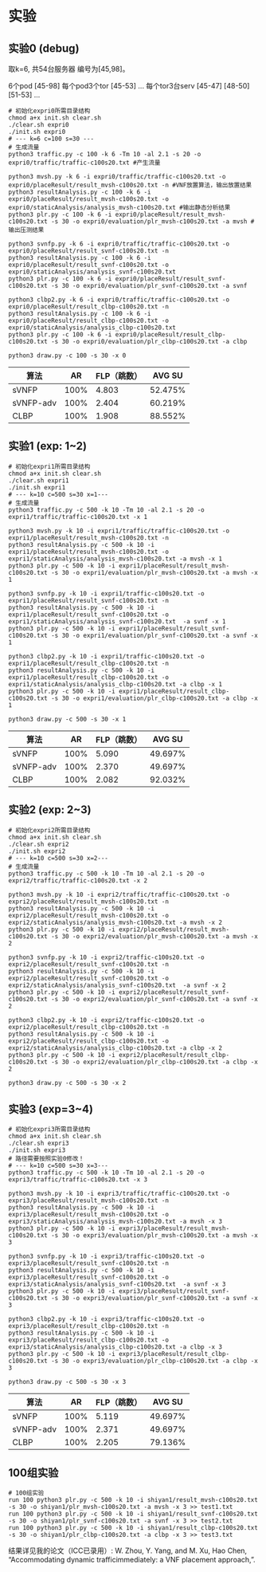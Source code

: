 # 实验

## 实验0 (debug)

取k=6, 共54台服务器  编号为[45,98]。

6个pod         [45-98]
每个pod3个tor   [45-53] ...
每个tor3台serv  [45-47] [48-50] [51-53] ...

```shell
# 初始化expri0所需目录结构
chmod a+x init.sh clear.sh
./clear.sh expri0
./init.sh expri0
# --- k=6 c=100 s=30 ---
# 生成流量
python3 traffic.py -c 100 -k 6 -Tm 10 -al 2.1 -s 20 -o expri0/traffic/traffic-c100s20.txt #产生流量

python3 mvsh.py -k 6 -i expri0/traffic/traffic-c100s20.txt -o expri0/placeResult/result_mvsh-c100s20.txt -n #VNF放置算法，输出放置结果
python3 resultAnalysis.py -c 100 -k 6 -i expri0/placeResult/result_mvsh-c100s20.txt -o expri0/staticAnalysis/analysis_mvsh-c100s20.txt #输出静态分析结果
python3 plr.py -c 100 -k 6 -i expri0/placeResult/result_mvsh-c100s20.txt -s 30 -o expri0/evaluation/plr_mvsh-c100s20.txt -a mvsh #输出压测结果

python3 svnfp.py -k 6 -i expri0/traffic/traffic-c100s20.txt -o expri0/placeResult/result_svnf-c100s20.txt -n
python3 resultAnalysis.py -c 100 -k 6 -i expri0/placeResult/result_svnf-c100s20.txt -o expri0/staticAnalysis/analysis_svnf-c100s20.txt
python3 plr.py -c 100 -k 6 -i expri0/placeResult/result_svnf-c100s20.txt -s 30 -o expri0/evaluation/plr_svnf-c100s20.txt -a svnf

python3 clbp2.py -k 6 -i expri0/traffic/traffic-c100s20.txt -o expri0/placeResult/result_clbp-c100s20.txt -n
python3 resultAnalysis.py -c 100 -k 6 -i expri0/placeResult/result_clbp-c100s20.txt -o expri0/staticAnalysis/analysis_clbp-c100s20.txt
python3 plr.py -c 100 -k 6 -i expri0/placeResult/result_clbp-c100s20.txt -s 30 -o expri0/evaluation/plr_clbp-c100s20.txt -a clbp

python3 draw.py -c 100 -s 30 -x 0
```

| 算法       | AR    | FLP（跳数） | AVG SU  |
| ---       | ---   | ---        | ---     |
| sVNFP     | 100%  |  4.803     |52.475%  |
| sVNFP-adv | 100%  |  2.404     |60.219%  |
| CLBP      | 100%  |  1.908     |88.552%  |

## 实验1   (exp: 1~2)

```shell
# 初始化expri1所需目录结构
chmod a+x init.sh clear.sh
./clear.sh expri1
./init.sh expri1
# --- k=10 c=500 s=30 x=1---
# 生成流量
python3 traffic.py -c 500 -k 10 -Tm 10 -al 2.1 -s 20 -o expri1/traffic/traffic-c100s20.txt -x 1

python3 mvsh.py -k 10 -i expri1/traffic/traffic-c100s20.txt -o expri1/placeResult/result_mvsh-c100s20.txt -n
python3 resultAnalysis.py -c 500 -k 10 -i expri1/placeResult/result_mvsh-c100s20.txt -o expri1/staticAnalysis/analysis_mvsh-c100s20.txt -a mvsh -x 1
python3 plr.py -c 500 -k 10 -i expri1/placeResult/result_mvsh-c100s20.txt -s 30 -o expri1/evaluation/plr_mvsh-c100s20.txt -a mvsh -x 1

python3 svnfp.py -k 10 -i expri1/traffic-c100s20.txt -o expri1/placeResult/result_svnf-c100s20.txt -n
python3 resultAnalysis.py -c 500 -k 10 -i expri1/placeResult/result_svnf-c100s20.txt -o expri1/staticAnalysis/analysis_svnf-c100s20.txt  -a svnf -x 1
python3 plr.py -c 500 -k 10 -i expri1/placeResult/result_svnf-c100s20.txt -s 30 -o expri1/evaluation/plr_svnf-c100s20.txt -a svnf -x 1

python3 clbp2.py -k 10 -i expri1/traffic-c100s20.txt -o expri1/placeResult/result_clbp-c100s20.txt -n
python3 resultAnalysis.py -c 500 -k 10 -i expri1/placeResult/result_clbp-c100s20.txt -o expri1/staticAnalysis/analysis_clbp-c100s20.txt -a clbp -x 1
python3 plr.py -c 500 -k 10 -i expri1/placeResult/result_clbp-c100s20.txt -s 30 -o expri1/evaluation/plr_clbp-c100s20.txt -a clbp -x 1

python3 draw.py -c 500 -s 30 -x 1
```

| 算法       | AR    | FLP（跳数） | AVG SU  |
| ---       | ---   | ---        | ---     |
| sVNFP     | 100%  |  5.090     |49.697%  |
| sVNFP-adv | 100%  |  2.370     |49.697%  |
| CLBP      | 100%  |  2.082     |92.032%  |

## 实验2 (exp: 2~3)

```shell
# 初始化expri2所需目录结构
chmod a+x init.sh clear.sh
./clear.sh expri2
./init.sh expri2
# --- k=10 c=500 s=30 x=2---
# 生成流量
python3 traffic.py -c 500 -k 10 -Tm 10 -al 2.1 -s 20 -o expri2/traffic/traffic-c100s20.txt -x 2

python3 mvsh.py -k 10 -i expri2/traffic/traffic-c100s20.txt -o expri2/placeResult/result_mvsh-c100s20.txt -n
python3 resultAnalysis.py -c 500 -k 10 -i expri2/placeResult/result_mvsh-c100s20.txt -o expri2/staticAnalysis/analysis_mvsh-c100s20.txt -a mvsh -x 2
python3 plr.py -c 500 -k 10 -i expri2/placeResult/result_mvsh-c100s20.txt -s 30 -o expri2/evaluation/plr_mvsh-c100s20.txt -a mvsh -x 2

python3 svnfp.py -k 10 -i expri2/traffic-c100s20.txt -o expri2/placeResult/result_svnf-c100s20.txt -n
python3 resultAnalysis.py -c 500 -k 10 -i expri2/placeResult/result_svnf-c100s20.txt -o expri2/staticAnalysis/analysis_svnf-c100s20.txt  -a svnf -x 2
python3 plr.py -c 500 -k 10 -i expri2/placeResult/result_svnf-c100s20.txt -s 30 -o expri2/evaluation/plr_svnf-c100s20.txt -a svnf -x 2

python3 clbp2.py -k 10 -i expri2/traffic-c100s20.txt -o expri2/placeResult/result_clbp-c100s20.txt -n
python3 resultAnalysis.py -c 500 -k 10 -i expri2/placeResult/result_clbp-c100s20.txt -o expri2/staticAnalysis/analysis_clbp-c100s20.txt -a clbp -x 2
python3 plr.py -c 500 -k 10 -i expri2/placeResult/result_clbp-c100s20.txt -s 30 -o expri2/evaluation/plr_clbp-c100s20.txt -a clbp -x 2

python3 draw.py -c 500 -s 30 -x 2
```

## 实验3 (exp=3~4)

```shell
# 初始化expri3所需目录结构
chmod a+x init.sh clear.sh
./clear.sh expri3
./init.sh expri3
# 路径需要按照实验0修改！
# --- k=10 c=500 s=30 x=3---
python3 traffic.py -c 500 -k 10 -Tm 10 -al 2.1 -s 20 -o expri3/traffic/traffic-c100s20.txt -x 3

python3 mvsh.py -k 10 -i expri3/traffic/traffic-c100s20.txt -o expri3/placeResult/result_mvsh-c100s20.txt -n
python3 resultAnalysis.py -c 500 -k 10 -i expri3/placeResult/result_mvsh-c100s20.txt -o expri3/staticAnalysis/analysis_mvsh-c100s20.txt -a mvsh -x 3
python3 plr.py -c 500 -k 10 -i expri3/placeResult/result_mvsh-c100s20.txt -s 30 -o expri3/evaluation/plr_mvsh-c100s20.txt -a mvsh -x 3

python3 svnfp.py -k 10 -i expri3/traffic-c100s20.txt -o expri3/placeResult/result_svnf-c100s20.txt -n
python3 resultAnalysis.py -c 500 -k 10 -i expri3/placeResult/result_svnf-c100s20.txt -o expri3/staticAnalysis/analysis_svnf-c100s20.txt  -a svnf -x 3
python3 plr.py -c 500 -k 10 -i expri3/placeResult/result_svnf-c100s20.txt -s 30 -o expri3/evaluation/plr_svnf-c100s20.txt -a svnf -x 3

python3 clbp2.py -k 10 -i expri3/traffic-c100s20.txt -o expri3/placeResult/result_clbp-c100s20.txt -n
python3 resultAnalysis.py -c 500 -k 10 -i expri3/placeResult/result_clbp-c100s20.txt -o expri3/staticAnalysis/analysis_clbp-c100s20.txt -a clbp -x 3
python3 plr.py -c 500 -k 10 -i expri3/placeResult/result_clbp-c100s20.txt -s 30 -o expri3/evaluation/plr_clbp-c100s20.txt -a clbp -x 3

python3 draw.py -c 500 -s 30 -x 3
```

| 算法       | AR    | FLP（跳数） | AVG SU  |
| ---       | ---   | ---        | ---     |
| sVNFP     | 100%  |  5.119     |49.697%  |
| sVNFP-adv | 100%  |  2.371     |49.697%  |
| CLBP      | 100%  |  2.205     |79.136%  |

## 100组实验

```console
# 100组实验
run 100 python3 plr.py -c 500 -k 10 -i shiyan1/result_mvsh-c100s20.txt -s 30 -o shiyan1/plr_mvsh-c100s20.txt -a mvsh -x 3 >> test1.txt
run 100 python3 plr.py -c 500 -k 10 -i shiyan1/result_svnf-c100s20.txt -s 30 -o shiyan1/plr_svnf-c100s20.txt -a svnf -x 3 >> test2.txt
run 100 python3 plr.py -c 500 -k 10 -i shiyan1/result_clbp-c100s20.txt -s 30 -o shiyan1/plr_clbp-c100s20.txt -a clbp -x 3 >> test3.txt
```

结果详见我的论文（ICC已录用）: W.  Zhou,  Y.  Yang,  and  M.  Xu, Hao Chen,  “Accommodating  dynamic  trafficimmediately:  a  VNF  placement  approach,”.
